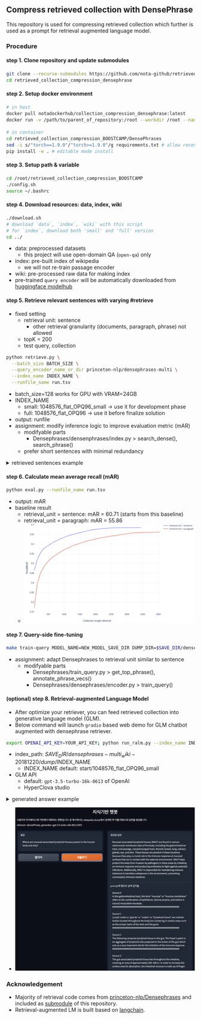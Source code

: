## Compress retrieved collection with DensePhrase
This repository is used for compressing retrieved collection which further is used as a prompt for retrieval augmented language model.

### Procedure
#### step 1. Clone repository and update submodules
```bash
git clone --recurse-submodules https://github.com/nota-github/retrieved_collection_compression_BOOSTCAMP.git
cd retrieved_collection_compression_densephrase
```

#### step 2. Setup docker environment
```bash
# in host
docker pull notadockerhub/collection_compression_densephrase:latest
docker run -v /path/to/parent_of_repository:/root --workdir /root --name {container_name} --shm-size=2gb -it --gpus GPU_INDICES -t notadockerhub/collection_compression_densephrase

# in container
cd retrieved_collection_compression_BOOSTCAMP/DensePhrases
sed -i s/"torch==1.9.0"/"torch>=1.9.0"/g requirements.txt # allow recent version of pytorch
pip install -e . # editable mode install
```

#### step 3. Setup path & variable
```bash
cd /root/retrieved_collection_compression_BOOSTCAMP
./config.sh
source ~/.bashrc
```

#### step 4. Download resources: data, index, wiki
```bash
./download.sh 
# download `data`, `index`, `wiki` with this script
# for `index`, download both 'small' and 'full' version
cd ../
```
* data: preprocessed datasets
  * this project will use open-domain QA (`open-qa`) only
* index: pre-built index of wikipedia
  * we will not re-train passage encoder
* wiki: pre-processed raw data for making index
* pre-trained `query encoder` will be automatically downloaded from [huggingface modelhub](https://huggingface.co/princeton-nlp/densephrases-multi)

#### step 5. Retrieve relevant sentences with varying #retrieve 
* fixed setting
  * retrieval unit: sentence
    * other retrieval granularity (documents, paragraph, phrase) not allowed
  * topK = 200
  * test query, collection
```bash
python retrieve.py \
  --batch_size BATCH_SIZE \
  --query_encoder_name_or_dir princeton-nlp/densephrases-multi \
  --index_name INDEX_NAME \
  --runfile_name run.tsv
```
* batch_size=128 works for GPU with VRAM=24GB
* INDEX_NAME
  * small: 1048576_flat_OPQ96_small -> use it for development phase
  * full: 1048576_flat_OPQ96 -> use it before finalize solution
* output: runfile
* assignment: modify inference logic to improve evaluation metric (mAR)
  * modifyable parts
    * Densephrases/densenphrases/index.py > search_dense(), search_phrase()
  * prefer short sentences with minimal redundancy
<details>
  <summary>retrieved sentences example</summary>
Query: Where are mucosal associated lymphoid tissues present in the human body and why?
(인체에서 점막 관련 림프 조직은 어디에 존재하며 그 이유는 무엇입니까?)
</br>
Answers: [oral passage, salivary glands, gastrointestinal tract, breast, skin, thyroid, lung, nasopharyngeal tract, eye]
 
Retrieved "sentences" by DensePhrase: ['In the gastrointestinal tract, the term "mucosa" or "mucous membrane" refers to the combination of epithelium, lamina propria, and (where it occurs) muscularis mucosae.', 'Another type of relatively undifferentiated connective tissue is mucous connective tissue, found inside the umbilical cord.', 'Lymph nodes or "glands" or "nodes" or "lymphoid tissue" are nodular bodies located throughout the body but clustering in certain areas such as the armpit, back of the neck and the groin.', 'The mucosa-associated lymphoid tissue (MALT), also called mucosa-associated lymphatic tissue, is a diffuse system of small concentrations of lymphoid tissue found in various submucosal membrane sites of the body, such as the gastrointestinal tract, oral passage, nasopharyngeal tract, thyroid, breast, lung, salivary glands, eye, and skin.' ...]
</details>

#### step 6. Calculate mean average recall (mAR)
```bash
python eval.py --runfile_name run.tsv
```
* output: mAR
* baseline result
  * retrieval_unit = sentence: mAR = 60.71 (starts from this baseline)
  * retrieval_unit = paragraph: mAR = 55.86
  * ![Recall@LM_vs_collectionLen](images/Recall@LM_vs_collectionLen.png)

#### step 7. Query-side fine-tuning
```bash
make train-query MODEL_NAME=NEW_MODEL_SAVE_DIR DUMP_DIR=$SAVE_DIR/densephrases-multi_wiki-20181220/dump/ LOAD_DIR_OR_PRETRAINED_HF_NAME=princeton-nlp/densephrases-multi
```
* assignment: adapt Densephrases to retrieval unit similar to sentence
  * modifyable parts
    * Densephrases/train_query.py > get_top_phrase(), annotate_phrase_vecs()
    * Densephrases/densephrases/encoder.py > train_query()

#### (optional) step 8. Retrieval-augmented Language Model
* After optimize your retriever, you can feed retrieved collection into generative language model (GLM).
* Below command will launch `gradio` based web demo for GLM chatbot augmented with densephrase retriever.
```bash
export OPENAI_API_KEY=YOUR_API_KEY; python run_ralm.py --index_name INDEX_NAME
```
* index_path: $SAVE_DIR/densephrases-multi_wiki-20181220/dump/$INDEX_NAME
  * INDEX_NAME default: start/1048576_flat_OPQ96_small
* GLM API
  * default: `gpt-3.5-turbo-16k-0613` of OpenAI
  * HyperClova studio
<details>
  <summary> generated answer example</summary>
Query: Where are mucosal associated lymphoid tissues present in the human body and why?
(인체에서 점막 관련 림프 조직은 어디에 존재하며 그 이유는 무엇입니까?)
</br>
</br>
Generated answer: Mucosal-associated lymphoid tissues (MALT) are found in various submucosal membrane sites of the body, including the gastrointestinal tract, oral passage, nasopharyngeal tract, thyroid, breast, lung, salivary glands, eye, and skin. They are present in these locations because they play a crucial role in the immune system's defense against pathogens that may enter the body through these mucosal surfaces. MALT acts as a barrier and initiates immune responses to protect against infections in these areas. Additionally, the presence of MALT in the gut is particularly important due to the large mass of lymphoid tissue in the intestine, which helps in the absorption of nutrients and provides immune protection against ingested pathogens.
</br>
</br>
Appended context with 88 sentences: [Document(page_content='In the gastrointestinal tract, the term "mucosa" or "mucous membrane" refers to the combination of epithelium, lamina propria, and (where it occurs) muscularis mucosae.', metadata={'source': 'source_0'}), Document(page_content='Lymph nodes or \'glands\' or "nodes" or "lymphoid tissue" are nodular bodies located throughout the body but clustering in certain areas such as the armpit, back of the neck and the groin.', metadata={'source': 'source_1'}), …, Document(page_content='Alkaline mucus exists in the human eye, stomach, saliva, and cervix. In the stomach, alkaline mucus is secreted by gastric glands in the mucosa layer of the stomach wall.', metadata={'source': 'source_87'})]
</br>
</br>
Used sources to generate answer: ['source_7', 'source_33', 'source_36']
</br>
</br>
source_7: The mucosa-associated lymphoid tissue (MALT), also called mucosa-associated lymphatic tissue, is a diffuse system of small concentrations of lymphoid tissue found in various submucosal membrane sites of the body, such as the gastrointestinal tract, oral passage, nasopharyngeal tract, thyroid, breast, lung, salivary glands, eye, and skin.
</br>
source_33: In fact, the intestine possesses the largest mass of lymphoid tissue in the human body.
</br>
source_36: Gut-associated lymphoid tissue (GALT) is a component of the mucosa-associated lymphoid tissue (MALT) which works in the immune system to protect the body from invasion in the gut.
</details>

* ![RaLM Web demo](images/RaLM_example.png)

### Acknowledgement
* Majority of retrieval code comes from [princeton-nlp/Densephrases](https://github.com/princeton-nlp/DensePhrases) and included as [submodule](Densephrases) of this repository.
* Retrieval-augmented LM is built based on [langchain](https://github.com/hwchase17/langchain).